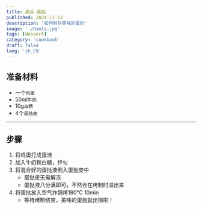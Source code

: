 ```yaml
---
title: 甜点-蛋挞
published: 2024-11-13
description: '如何制作美味的蛋挞'
image: './danta.jpg'
tags: [dessert]
category: 'cookbook'
draft: false
lang: 'zh_CN'
---
```


## 准备材料  
- 一个`鸡蛋`   
- 50ml`牛奶`  
- 10g`白糖` 
- 4个`蛋挞皮`  

***********

## 步骤  
1. 将鸡蛋打成蛋液  
2. 加入牛奶和白糖，拌匀  
3. 将混合好的蛋挞液倒入蛋挞皮中  
    - 蛋挞皮无需解冻  
    - 蛋挞液八分满即可，不然会在烤制时溢出来  
4. 将蛋挞放入空气炸锅烤180℃ 10min  
    - 等待烤制结束，美味的蛋挞就出锅啦！  
